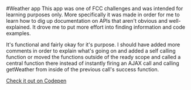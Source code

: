 #Weather app
This app was one of FCC challenges and was intended for learning purposes only. More specifically it was made in order for me to learn how to dig up documentation on APIs that aren't obvious and well-explained. It drove me to put more effort into finding information and code examples.

It's functional and fairly okay for it's purpose. I should have added more comments in order to explain what's going on and added a self calling function or moved the functions outside of the ready scope and called a central function there instead of instantly firing an AJAX call and calling getWeather from inside of the previous call's success function.

[Check it out on Codepen](https://codepen.io/RuinIsProbablyTaken/pen/rrdzAk)